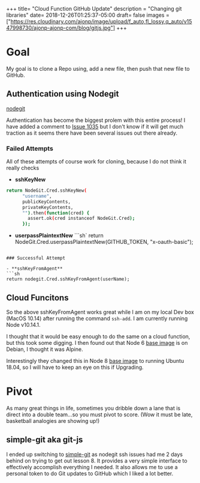 +++
title= "Cloud Function GitHub Update"
description = "Changing git libraries"
date= 2018-12-26T01:25:37-05:00
draft= false
images = ["https://res.cloudinary.com/ajonp/image/upload/f_auto,fl_lossy,q_auto/v1547998730/ajonp-ajonp-com/blog/gitjs.jpg"]
+++

# Goal
My goal is to clone a Repo using, add a new file, then push that new file to GitHub.

## Authentication using Nodegit
[nodegit](https://github.com/nodegit/nodegit)

Authentication has become the biggest prolem with this entire process!
I have added a comment to [Issue 1035](https://github.com/nodegit/nodegit/issues/1035) but I don't know if it will get much traction as it seems there have been several issues out there already. 

### Failed Attempts
All of these attempts of course work for cloning, because I do not think it really checks

- **sshKeyNew** 
```sh
return NodeGit.Cred.sshKeyNew(
      "username",
      publicKeyContents,
      privateKeyContents,
      "").then(function(cred) {
        assert.ok(cred instanceof NodeGit.Cred);
      });
```
- **userpassPlaintextNew**
```sh`
return NodeGit.Cred.userpassPlaintextNew(GITHUB_TOKEN, "x-oauth-basic");
```

### Successful Attempt

- **sshKeyFromAgent**
```sh
return nodegit.Cred.sshKeyFromAgent(userName);
```

## Cloud Funcitons
So the above sshKeyFromAgent works great while I am on my local Dev box (MacOS 10.14) after running the command `ssh-add`. I am currently running Node v10.14.1.

I thought that it would be easy enough to do the same on a cloud function, but this took some digging. I then found out that Node 6 [base image](https://cloud.google.com/functions/docs/concepts/nodejs-6-runtime#base_image) is on Debian, I thought it was Alpine.

Interestingly they changed this in Node 8 [base image](https://cloud.google.com/functions/docs/concepts/nodejs-8-runtime#base_image) to running Ubuntu 18.04, so I will have to keep an eye on this if Upgrading.

# Pivot
As many great things in life, sometimes you dribble down a lane that is direct into a double team...so you must pivot to score. (Wow it must be late, basketball analogies are showing up!)

## simple-git aka git-js
I ended up switching to [simple-git](https://github.com/steveukx/git-js) as nodegit ssh issues had me 2 days behind on trying to get out lesson 8. It provides a very simple interface to effectively accomplish everything I needed. It also allows me to use a personal token to do Git updates to GitHub which I liked a lot better.
